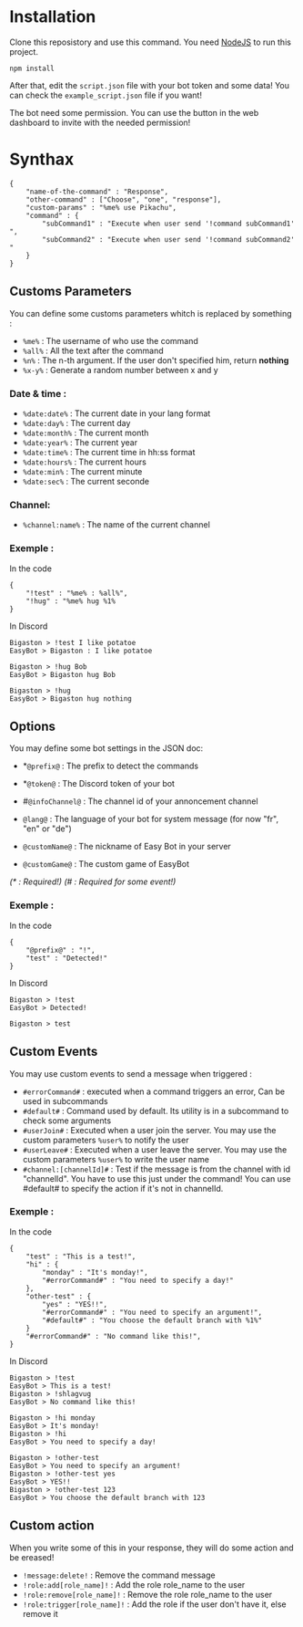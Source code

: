 # Installation
Clone this reposistory and use this command. You need [NodeJS](https://nodejs.org/en/) to run this project.

```
npm install
```

After that, edit the `script.json` file with your bot token and some data! You can check the `example_script.json` file if you want!

The bot need some permission. You can use the button in the web dashboard to invite with the needed permission!

# Synthax
```
{
	"name-of-the-command" : "Response",
	"other-command" : ["Choose", "one", "response"],
	"custom-params" : "%me% use Pikachu",
	"command" : {
		"subCommand1" : "Execute when user send '!command subCommand1' ",
		"subCommand2" : "Execute when user send '!command subCommand2' "
	}
}
```

## Customs Parameters
You can define some customs parameters whitch is replaced by something :
- `%me%` : The username of who use the command
- `%all%` : All the text after the command 
- `%n%` : The n-th argument. If the user don't specified him, return **nothing**
- `%x-y%` : Generate a random number between x and y

### Date & time :
- `%date:date%` : The current date in your lang format
- `%date:day%` : The current day
- `%date:month%` : The current month
- `%date:year%` : The current year
- `%date:time%` : The current time in hh:ss format
- `%date:hours%` : The current hours
- `%date:min%` : The current minute
- `%date:sec%` : The current seconde

### Channel:
- `%channel:name%` : The name of the current channel

### Exemple :
In the code
```
{
	"!test" : "%me% : %all%",
	"!hug" : "%me% hug %1%
}
```

In Discord
```
Bigaston > !test I like potatoe
EasyBot > Bigaston : I like potatoe

Bigaston > !hug Bob
EasyBot > Bigaston hug Bob

Bigaston > !hug
EasyBot > Bigaston hug nothing
```

## Options
You may define some bot settings in the JSON doc:
- \*`@prefix@` : The prefix to detect the commands
- \*`@token@` : The Discord token of your bot

- \#`@infoChannel@` : The channel id of your annoncement channel

- `@lang@` : The language of your bot for system message (for now "fr", "en" or "de")
- `@customName@` : The nickname of Easy Bot in your server
- `@customGame@` : The custom game of EasyBot

*(\* : Required!) (\# : Required for some event!)*

### Exemple :
In the code
```
{
	"@prefix@" : "!",
	"test" : "Detected!"
}
```

In Discord
```
Bigaston > !test
EasyBot > Detected!

Bigaston > test
```

## Custom Events
You may use custom events to send a message when triggered :
- `#errorCommand#` : executed when a command triggers an error, Can be used in subcommands
- `#default#` : Command used by default. Its utility is in a subcommand to check some arguments
- `#userJoin#` : Executed when a user join the server. You may use the custom parameters `%user%` to notify the user
- `#userLeave#` : Executed when a user leave the server. You may use the custom parameters `%user%` to write the user name
- `#channel:[channelId]#` : Test if the message is from the channel with id "channelId". You have to use this just under the command! You can use #default# to specify the action if it's not in channelId.

### Exemple :
In the code
```
{
	"test" : "This is a test!",
	"hi" : {
		"monday" : "It's monday!",
		"#errorCommand#" : "You need to specify a day!"
	},
	"other-test" : {
		"yes" : "YES!!",
		"#errorCommand#" : "You need to specify an argument!",
		"#default#" : "You choose the default branch with %1%"
	}
	"#errorCommand#" : "No command like this!",
}
```

In Discord
```
Bigaston > !test
EasyBot > This is a test!
Bigaston > !shlagvug
EasyBot > No command like this!

Bigaston > !hi monday
EasyBot > It's monday!
Bigaston > !hi
EasyBot > You need to specify a day!

Bigaston > !other-test
EasyBot > You need to specify an argument!
Bigaston > !other-test yes
EasyBot > YES!!
Bigaston > !other-test 123
EasyBot > You choose the default branch with 123
```

## Custom action
When you write some of this in your response, they will do some action and be ereased!
- `!message:delete!` : Remove the command message
- `!role:add[role_name]!` : Add the role role_name to the user
- `!role:remove[role_name]!` : Remove the role role_name to the user
- `!role:trigger[role_name]!` : Add the role if the user don't have it, else remove it
